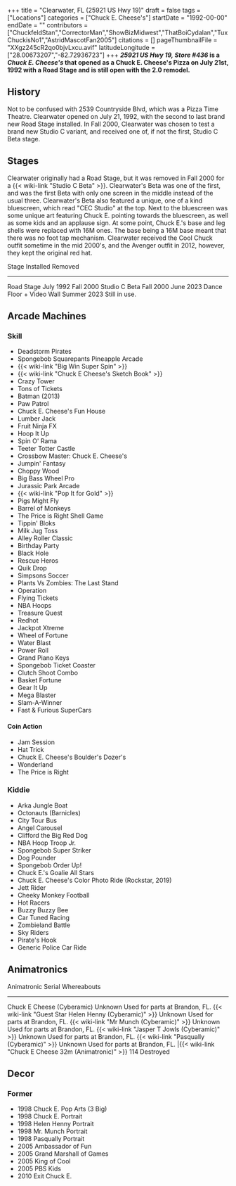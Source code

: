 +++
title = "Clearwater, FL (25921 US Hwy 19)"
draft = false
tags = ["Locations"]
categories = ["Chuck E. Cheese's"]
startDate = "1992-00-00"
endDate = ""
contributors = ["ChuckfeldStan","CorrectorMan","ShowBizMidwest","ThatBoiCydalan","TuxChuckisNo1","AstridMascotFan2005"]
citations = []
pageThumbnailFile = "XXgz245cR2qo0bjvLxcu.avif"
latitudeLongitude = ["28.00673207","-82.72936723"]
+++
***25921 US Hwy 19, Store #436* is a *Chuck E. Cheese's* that opened as a Chuck E. Cheese's Pizza on July 21st, 1992 with a Road Stage and is still open with the 2.0 remodel.**

## History

Not to be confused with 2539 Countryside Blvd, which was a Pizza Time Theatre. Clearwater opened on July 21, 1992, with the second to last brand new Road Stage installed. In Fall 2000, Clearwater was chosen to test a brand new Studio C variant, and received one of, if not the first, Studio C Beta stage.

## Stages

Clearwater originally had a Road Stage, but it was removed in Fall 2000 for a {{< wiki-link "Studio C Beta" >}}. Clearwater's Beta was one of the first, and was the first Beta with only one screen in the middle instead of the usual three. Clearwater's Beta also featured a unique, one of a kind bluescreen, which read "CEC Studio" at the top. Next to the bluescreen was some unique art featuring Chuck E. pointing towards the bluescreen, as well as some kids and an applause sign.
At some point, Chuck E.'s base and leg shells were replaced with 16M ones. The base being a 16M base meant that there was no foot tap mechanism.
Clearwater received the Cool Chuck outfit sometime in the mid 2000's, and the Avenger outfit in 2012, however, they kept the original red hat.

  Stage                      Installed     Removed
  -------------------------- ------------- ---------------
  Road Stage                 July 1992     Fall 2000
  Studio C Beta              Fall 2000     June 2023
  Dance Floor + Video Wall   Summer 2023   Still in use.

## Arcade Machines

### Skill

- Deadstorm Pirates
- Spongebob Squarepants Pineapple Arcade
- {{< wiki-link "Big Win Super Spin" >}}
- {{< wiki-link "Chuck E Cheese's Sketch Book" >}}
- Crazy Tower
- Tons of Tickets
- Batman (2013)
- Paw Patrol
- Chuck E. Cheese's Fun House
- Lumber Jack
- Fruit Ninja FX
- Hoop It Up
- Spin O' Rama
- Teeter Totter Castle
- Crossbow Master: Chuck E. Cheese's
- Jumpin' Fantasy
- Choppy Wood
- Big Bass Wheel Pro
- Jurassic Park Arcade
- {{< wiki-link "Pop It for Gold" >}}
- Pigs Might Fly
- Barrel of Monkeys
- The Price is Right Shell Game
- Tippin' Bloks
- Milk Jug Toss
- Alley Roller Classic
- Birthday Party
- Black Hole
- Rescue Heros
- Quik Drop
- Simpsons Soccer
- Plants Vs Zombies: The Last Stand
- Operation
- Flying Tickets
- NBA Hoops
- Treasure Quest
- Redhot
- Jackpot Xtreme
- Wheel of Fortune
- Water Blast
- Power Roll
- Grand Piano Keys
- Spongebob Ticket Coaster
- Clutch Shoot Combo
- Basket Fortune
- Gear It Up
- Mega Blaster
- Slam-A-Winner
- Fast & Furious SuperCars

#### Coin Action

- Jam Session
- Hat Trick
- Chuck E. Cheese's Boulder's Dozer's
- Wonderland
- The Price is Right

### Kiddie

- Arka Jungle Boat
- Octonauts (Barnicles)
- City Tour Bus
- Angel Carousel
- Clifford the Big Red Dog
- NBA Hoop Troop Jr.
- Spongebob Super Striker
- Dog Pounder
- Spongebob Order Up!
- Chuck E.'s Goalie All Stars
- Chuck E. Cheese's Color Photo Ride (Rockstar, 2019)
- Jett Rider
- Cheeky Monkey Football
- Hot Racers
- Buzzy Buzzy Bee
- Car Tuned Racing
- Zombieland Battle
- Sky Riders
- Pirate's Hook
- Generic Police Car Ride

## Animatronics

  Animatronic                                                  Serial    Whereabouts
  ------------------------------------------------------------ --------- --------------------------------
  Chuck E Cheese (Cyberamic)                                   Unknown   Used for parts at Brandon, FL.
  {{< wiki-link "Guest Star Helen Henny (Cyberamic)" >}}   Unknown   Used for parts at Brandon, FL.
  {{< wiki-link "Mr Munch (Cyberamic)" >}}                 Unknown   Used for parts at Brandon, FL.
  {{< wiki-link "Jasper T Jowls (Cyberamic)" >}}           Unknown   Used for parts at Brandon, FL.
  {{< wiki-link "Pasqually (Cyberamic)" >}}                Unknown   Used for parts at Brandon, FL.
  |{{< wiki-link "Chuck E Cheese 32m (Animatronic)" >}}   114       Destroyed

## Decor

### Former

- 1998 Chuck E. Pop Arts (3 Big)
- 1998 Chuck E. Portrait
- 1998 Helen Henny Portrait
- 1998 Mr. Munch Portrait
- 1998 Pasqually Portrait
- 2005 Ambassador of Fun
- 2005 Grand Marshall of Games
- 2005 King of Cool
- 2005 PBS Kids
- 2010 Exit Chuck E.
